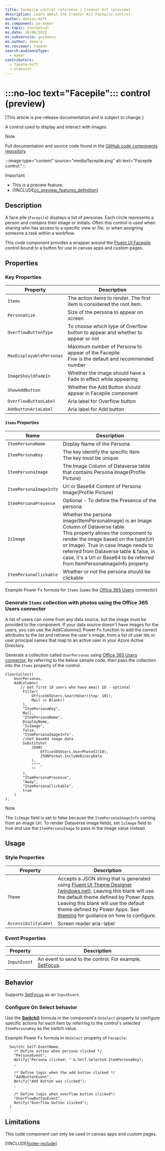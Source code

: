 ```yaml
---
title: Facepile control reference | Creator Kit (preview)
description: Learn about the Creator Kit Facepile control.
author: denise-msft
ms.component: pa-maker
ms.topic: conceptual
ms.date: 10/06/2022
ms.subservice: guidance
ms.author: demora
ms.reviewer: tapanm
search.audienceType: 
  - maker
contributors:
  - tapanm-msft
  - slaouist
---
```


# :::no-loc text="Facepile"::: control (preview)

[This article is pre-release documentation and is subject to change.]

A control used to display and interact with images.

> [!NOTE]
> Full documentation and source code found in the [GitHub code components repository](https://github.com/microsoft/powercat-code-components/tree/main/Facepile).

:::image type="content" source="media/facepile.png" alt-text="Facepile control.":::

> [!IMPORTANT]
> - This is a preview feature.
> - [!INCLUDE[cc_preview_features_definition](../../includes/cc-preview-features-definition.md)]

## Description

A face pile (`Facepile`) displays a list of personas. Each circle represents a person and contains their image or initials. Often this control is used when sharing who has access to a specific view or file, or when assigning someone a task within a workflow.

This code component provides a wrapper around the [Fluent UI Facepile](https://developer.microsoft.com/en-us/fluentui#/controls/web/facepile) control bound to a button for use in canvas apps and custom pages.

## Properties

### Key Properties

| Property | Description |
| -------- | ----------- |
| `Items` | The action items to render. The first item is considered the root item. |
|`PersonaSize`|Size of the persona to appear on screen|
|`OverflowButtonType`|To choose which type of Overflow button to appear and whether to appear or not|
|`MaxDisplayablePersonas`|Maximum number of Persona to appear of the Facepile <br> Five is the default and recommended number|
|`ImageShouldFadeIn`|Whether the image should have a Fade In effect while appearing|
|`ShowAddButton`|Whether the Add Button should appear in Facepile component|
|`OverflowButtonLabel`|Aria label for Overflow button|
|`AddbuttonAriaLabel`|Aria label for Add button|

#### `Items` Properties

| Name | Description |
| ------ | ----------- |
|`ItemPersonaName`|Display Name of the Persona|
|`ItemPersonaKey`|The key identify the specific Item <br> The key must be unique|
|`ItemPersonaImage`|The Image Column of Dataverse table that contains Persona Image(Profile Picture)|
|`ItemPersonaImageInfo`|Url or Base64 Content of Persona Image(Profile Picture)|
|`ItemPersonaPresence`|Optional - To define the Presence of the persona|
|`IsImage`| Whether the persona image(ItemPersonaImage) is an Image Column of Dataverse table. <br> This property allows the component to render the image based on the type(Url or Image). True in case Image needs to referred from Dataverse table & false, in case, it's a Url or Base64 to be referred from ItemPersonaImageInfo property|
|`ItemPersonaClickable`|Whether or not the persona should be clickable|

Example Power Fx formula for `Items` (uses the [Office 365 Users](/connectors/office365users/) connector) 

### Generate `Items` collection with photos using the Office 365 Users connector

A list of users can come from any data source, but the image must be provided to the component. If your data source doesn't have images for the users, you can use the AddColumns() Power Fx function to add the correct attributes to the list and retrieve the user's image, from a list of user Ids or user principal names that map to an active user in your Azure Active Directory.

Generate a collection called `UserPersonas` using [Office 365 Users connector](/connectors/office365users/), by referring to the below sample code, then pass the collection into the `Items` property of the control.

```powerapps-dot
ClearCollect(
    UserPersonas,
    AddColumns(
       // Get first 10 users who have email ID - optional
        Filter(
            Office365Users.SearchUser({top: 10}),
            Mail <> Blank()
        ),
        "ItemPersonaKey",
        Mail,
        "ItemPersonaName",
        DisplayName,
        "IsImage",
        false,
        "ItemPersonaImageInfo",
        //Get base64 image data
        Substitute(
            JSON(
                Office365Users.UserPhotoV2(Id),
                JSONFormat.IncludeBinaryData
            ),
            """",
            ""
        ),
        "ItemPersonaPresence",
        "Away",
        "ItemPersonaClickable",
        true
    )
);
```
> [!NOTE] 
> The `IsImage` field is set to false because the `ItemPersonaImageInfo` coming from an image Url. To render Dataverse image fields, set `IsImage` field to true and use the `ItemPersonaImage` to pass in the image value instead.
 
 
## Usage

### Style Properties

| Property | Description |
| -------- | ----------- |
| `Theme` |Accepts a JSON string that is generated using [Fluent UI Theme Designer (windows.net)](https://fabricweb.z5.web.core.windows.net/pr-deploy-site/refs/heads/master/theming-designer/). Leaving this blank will use the default theme defined by Power Apps. Leaving this blank will use the default theme defined by Power Apps. See [theming](theme.md) for guidance on how to configure. |
| `AccessibilityLabel` | Screen reader aria-label |

### Event Properties

| Property | Description |
| -------- | ----------- |
| `InputEvent` | An event to send to the control. For example, [SetFocus](#behavior). |

## Behavior

Supports [SetFocus](setfocus.md) as an `InputEvent`.

### Configure On Select behavior

Use the [**Switch()**](/power-apps/maker/canvas-apps/functions/function-if) formula in the component's `OnSelect` property to configure specific actions for each item by referring to the control's selected `ItemPersonaKey` as the switch value.

Example Power Fx formula in `OnSelect` property of `Facepile`:
  ```powerapps-dot
    Switch( Self.EventName,
      /* Define action when persona clicked */
      "PersonaEvent", 
      Notify("Persona clicked: " & Self.Selected.ItemPersonaKey);
      ,
      
      /* Define logic when the add button clicked */
      "AddButtonEvent", 
      Notify("Add button was clicked");
      ,
    
      /* Define logic when overflow button clicked*/
      "OverFlowButtonEvent",
      Notify("Overflow button clicked");
    )
  ```

## Limitations

This code component can only be used in canvas apps and custom pages.

[!INCLUDE[footer-include](../../includes/footer-banner.md)]
